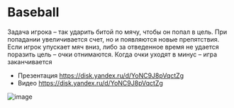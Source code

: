 # Baseball

Задача игрока – так ударить битой по мячу, чтобы он попал в цель. При попадании увеличивается счет, но и появляются новые препятствия. Если игрок упускает мяч вниз, либо за отведенное время не удается поразить цель – очки отнимаются. Когда очки уходят в минус – игра заканчивается

- Презентация https://disk.yandex.ru/d/YoNC9J8pVqctZg
- Видео https://disk.yandex.ru/d/YoNC9J8pVqctZg

![image](https://github.com/user-attachments/assets/8f956bc2-44cd-4103-9b33-33731722bbee)



